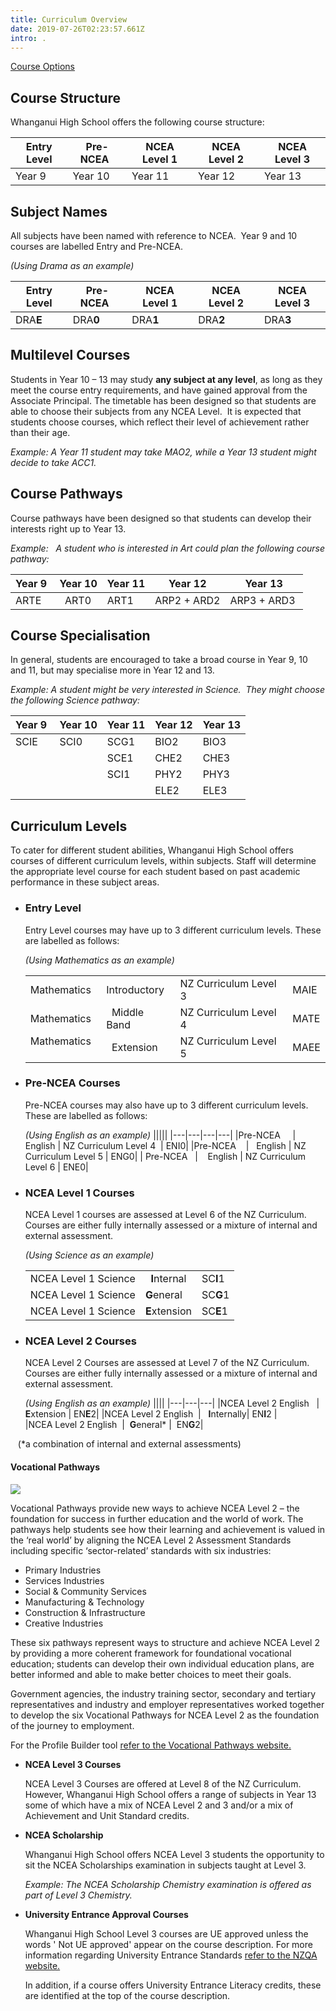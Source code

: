 ```yaml
---
title: Curriculum Overview
date: 2019-07-26T02:23:57.661Z
intro: .
---
```

[Course Options](/curriculum/options-for-2018) 

## Course Structure

Whanganui High School offers the following course structure:

| Entry Level | Pre-NCEA  | NCEA Level 1  | NCEA Level 2  | NCEA Level 3 |
|---|---|---|---|---|
| Year 9 | Year 10 | Year 11 | Year 12 | Year 13 |

## Subject Names

All subjects have been named with reference to NCEA.  Year 9 and 10 courses are labelled Entry and Pre-NCEA.

_(Using Drama as an example)_

| Entry Level | Pre-NCEA  | NCEA Level 1  | NCEA Level 2  | NCEA Level 3 |
|---|---|---|---|---|
| DRA**E** |  DRA**0** | DRA**1**| DRA**2**| DRA**3**|

## Multilevel Courses

Students in Year 10 – 13 may study **any subject at any level**, as long as they meet the course entry requirements, and have gained approval from the Associate Principal. The timetable has been designed so that students are able to choose their subjects from any NCEA Level.  It is expected that students choose courses, which reflect their level of achievement rather than their age.

_Example: A Year 11 student may take MAO2, while a Year 13 student might decide to take ACC1._

## Course Pathways

Course pathways have been designed so that students can develop their interests right up to Year 13.

_Example:   A student who is interested in Art could plan the following course pathway:_

|Year 9 | Year 10 | Year 11 | Year 12 | Year 13|
|---|---|---|---|---|
|ARTE |  ART0 |  ART1 | ARP2 + ARD2 | ARP3 + ARD3   | 


## Course Specialisation

In general, students are encouraged to take a broad course in Year 9, 10 and 11, but may specialise more in Year 12 and 13.

_Example: A student might be very interested in Science.  They might choose the following Science pathway:_

|Year 9 | Year 10 | Year 11 | Year 12 | Year 13|
|---|---|---|---|---|
|SCIE|   SCI0 | SCG1  |BIO2 |  BIO3    |
| | | SCE1 | CHE2 | CHE3  |
| | | SCI1 | PHY2 | PHY3   |
| | | | ELE2  | ELE3     |  

## Curriculum Levels

To cater for different student abilities, Whanganui High School offers courses of different curriculum levels, within subjects. Staff will determine the appropriate level course for each student based on past academic performance in these subject areas.

* ### Entry Level

    Entry Level courses may have up to 3 different curriculum levels. These are labelled as follows:

    _(Using Mathematics as an example)_

    |||||
    |---|---|---|---|
    |Mathematics  |Introductory  | NZ Curriculum Level 3 |  MAIE|
    |Mathematics |  Middle Band | NZ Curriculum Level 4 |  MATE|
    |Mathematics  |  Extension  | NZ Curriculum Level 5 | MAEE|

* ### Pre-NCEA Courses

    Pre-NCEA courses may also have up to 3 different curriculum levels. These are labelled as follows:
    
    _(Using English as an example)_
    |||||
    |---|---|---|---|
    |Pre-NCEA     |  English  | NZ Curriculum Level 4  | ENI0|
    |Pre-NCEA    |   English |  NZ Curriculum Level 5 | ENG0|
    | Pre-NCEA   |    English | NZ Curriculum Level 6 |  ENE0|

* ### NCEA Level 1 Courses

    NCEA Level 1 courses are assessed at Level 6 of the NZ Curriculum. Courses are either fully internally assessed or a mixture of internal and external assessment.
    
    _(Using Science as an example)_

    ||||
    |---|---|---|
    |NCEA Level 1 Science|   **I**nternal | SC**I**1|    
    |NCEA Level 1 Science | **G**eneral |  SC**G**1|    
    |NCEA Level 1 Science  | **E**xtension | SC**E**1|


* ### NCEA Level 2 Courses

    NCEA Level 2 Courses are assessed at Level 7 of the NZ Curriculum. Courses are either fully internally assessed or a mixture of internal and external assessment.
    
    _(Using English as an example)_
    ||||
    |---|---|---|
    |NCEA Level 2 English   |   **E**xtension | EN**E**2|
    |NCEA Level 2 English   |   **I**nternally|   EN**I**2  |  
    |NCEA Level 2 English  |   **G**eneral* |   EN**G**2|

    (*a combination of internal and external assessments)

#### Vocational Pathways

![](http://c1940652.r52.cf0.rackcdn.com/55aef040ff2a7c4de100004a/Voc-Path.png)

Vocational Pathways provide new ways to achieve NCEA Level 2 – the foundation for success in further education and the world of work. The pathways help students see how their learning and achievement is valued in the ‘real world’ by aligning the NCEA Level 2 Assessment Standards including specific ‘sector-related’ standards with six industries:
* Primary Industries
* Services Industries
* Social & Community Services
* Manufacturing & Technology
* Construction & Infrastructure
* Creative Industries

These six pathways represent ways to structure and achieve NCEA Level 2 by providing a more coherent framework for foundational vocational education; students can develop their own individual education plans, are better informed and able to make better choices to meet their goals.  

Government agencies, the industry training sector, secondary and tertiary representatives and industry and employer representatives worked together to develop the six Vocational Pathways for NCEA Level 2 as the foundation of the journey to employment.

For the Profile Builder tool [refer to the Vocational Pathways website.](http://youthguarantee.net.nz/vocational-pathways/profile-builder/)

* **NCEA Level 3 Courses**

    NCEA Level 3 Courses are offered at Level 8 of the NZ Curriculum.  However, Whanganui High School offers a range of subjects in Year 13 some of which have a mix of NCEA Level 2 and 3 and/or a mix of Achievement and Unit Standard credits.

* **NCEA Scholarship**

    Whanganui High School offers NCEA Level 3 students the opportunity to sit the NCEA Scholarships examination in subjects taught at Level 3.

    _Example: The NCEA Scholarship Chemistry examination is offered as part of Level 3 Chemistry._

* **University Entrance Approval Courses**

    Whanganui High School Level 3 courses are UE approved unless the words ' Not UE approved' appear on the course description. For more information regarding University Entrance Standards [refer to the NZQA website.](https://www.nzqa.govt.nz/qualifications-standards/awards/university-entrance/approved-subjects/)

    In addition, if a course offers University Entrance Literacy credits, these are identified at the top of the course description.
